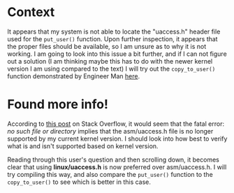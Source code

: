 # Context

It appears that my system is not able to locate the "uaccess.h" header file used for the `put_user()` function.
Upon further inspection, it appears that the proper files should be available, so I am unsure as to why it is not working. 
I am going to look into this issue a bit further, and if I can not figure out a solution (I am thinking maybe this has to do with the newer kernel version I am using compared to the text) I will try out the `copy_to_user()` function demonstrated by Engineer Man [here](https://www.youtube.com/watch?v=CWihl19mJig).

# Found more info!

According to [this post](https://stackoverflow.com/questions/46302524/copy-to-user-undefined-in-linux-kernel-version-4-12-8) on Stack Overflow, it would seem that the fatal error: *no such file or directory* implies that the asm/uaccess.h file is no longer supported by my current kernel version. I should look into how best to verify what is and isn't supported based on kernel version. 

Reading through this user's question and then scrolling down, it becomes clear that using **linux/uaccess.h** is now preferred over asm/uaccess.h. I will try compiling this way, and also compare the `put_user()` function to the `copy_to_user()` to see which is better in this case.
